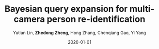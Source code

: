 ---
title: "Bayesian query expansion for multi-camera person re-identification"
collection: publications
permalink: /publication/2020-01-01-Bayesian-query-expansion-for-multi-camera-person-re-identification
date: 2020-01-01
doi: 10.1016/j.patrec.2018.06.009
venue: 'Pattern Recognition Letters'
paperurl: 'https://zdzheng.xyz/files/PRLetter18.pdf'
author: 'Yutian Lin,  <strong>Zhedong Zheng</strong>,  Hong Zhang,  Chenqiang Gao,  Yi Yang'
citation: ' Yutian Lin,  Zhedong Zheng,  Hong Zhang,  Chenqiang Gao,  Yi Yang, &quot;Bayesian query expansion for multi-camera person re-identification.&quot; Pattern Recognition Letters, 2020. DOI: 10.1016/j.patrec.2018.06.009'
pub_year: '2020'
bib: >
    
    @article{lin2020bayesian,  <br\>    author = "Lin, Yutian and Zheng, Zhedong and Zhang, Hong and Gao, Chenqiang and Yang, Yi",  <br\>    doi = "10.1016/j.patrec.2018.06.009",  <br\>    title = "Bayesian query expansion for multi-camera person re-identification",  <br\>    journal = "Pattern Recognition Letters",  <br\>    volume = "130",  <br\>    pages = "284--292",  <br\>    year = "2020",  <br\>    publisher = "Elsevier",  <br\>    url = "https://zdzheng.xyz/files/PRLetter18.pdf"
    }
    

---